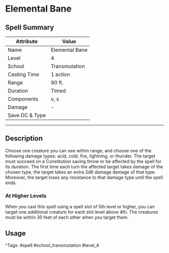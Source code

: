 # Elemental Bane

## Spell Summary

| Attribute        | Value                  |
|------------------|------------------------|
| Name             | Elemental Bane                 |
| Level            | 4                |
| School           | Transmutation          |
| Casting Time     | 1 action              |
| Range            | 90 ft.            |
| Duration         | Timed             |
| Components       | v, s             |
| Damage           | -               |
| Save DC & Type   |              |

---

## Description

Choose one creature you can see within range, and choose one of the following damage types: acid, cold, fire, lightning, or thunder. The target must succeed on a Constitution saving throw or be affected by the spell for its duration. The first time each turn the affected target takes damage of the chosen type, the target takes an extra 2d6 damage damage of that type. Moreover, the target loses any resistance to that damage type until the spell ends.

### At Higher Levels
When you cast this spell using a spell slot of 5th level or higher, you can target one additional creature for each slot level above 4th. The creatures must be within 30 feet of each other when you target them.

## Usage


^Tags: #spell #school_transmutation #level_4